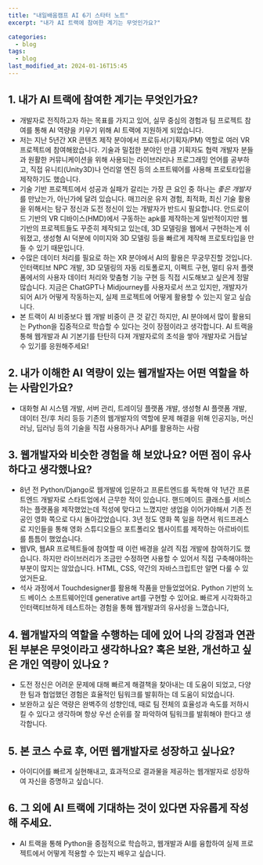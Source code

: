 ```yaml
---
title: "내일배움캠프 AI 6기 스타터 노트"
excerpt: "내가 AI 트랙에 참여한 계기는 무엇인가요?"

categories:
  - blog
tags:
  - blog
last_modified_at: 2024-01-16T15:45
---
```


## 1. **내가 AI 트랙에 참여한 계기는 무엇인가요?**

- 개발자로 전직하고자 하는 목표를 가지고 있어, 실무 중심의 경험과 팀 프로젝트 참여를 통해 AI 역량을 키우기 위해 AI 트랙에 지원하게 되었습니다.
- 저는 지난 5년간 XR 콘텐츠 제작 분야에서 프로듀서(기획자/PM) 역할로 여러 VR 프로젝트에 참여해왔습니다. 기술과 밀접한 분야인 만큼 기획자도 협력 개발자 분들과 원활한 커뮤니케이션을 위해 사용되는 라이브러리나 프로그래밍 언어를 공부하고, 직접 유니티(Unity3D)나 언리얼 엔진 등의 소프트웨어를 사용해 프로토타입을 제작하기도 했습니다.
- 기술 기반 프로젝트에서 성공과 실패가 갈리는 가장 큰 요인 중 하나는 *좋은 개발자*를 만났는가, 아닌가에 달려 있습니다. 매끄러운 유저 경험, 최적화, 최신 기술 활용을 위해서는 탐구 정신과 도전 정신이 있는 개발자가 반드시 필요합니다. 안드로이드 기반의 VR 디바이스(HMD)에서 구동하는 apk를 제작하는게 일반적이지만 웹 기반의 프로젝트들도 꾸준히 제작되고 있는데, 3D 모델링을 웹에서 구현하는게 쉬워졌고, 생성형 AI 덕분에 이미지와 3D 모델링 등을 빠르게 제작해 프로토타입을 만들 수 있기 때문입니다.
- 수많은 데이터 처리를 필요로 하는 XR 분야에서 AI의 활용은 무궁무진할 것입니다. 인터랙티브 NPC 개발, 3D 모델링의 자동 리토폴로지, 이펙트 구현, 멀티 유저 플랫폼에서의 사용자 데이터 처리와 맞춤형 기능 구현 등 직접 시도해보고 싶은게 정말 많습니다. 지금은 ChatGPT나 Midjourney를 사용자로서 쓰고 있지만, 개발자가 되어 AI가 어떻게 작동하는지, 실제 프로젝트에 어떻게 활용할 수 있는지 알고 싶습니다.
- 본 트랙이 AI 비중보다 웹 개발 비중이 큰 것 같긴 하지만, AI 분야에서 많이 활용되는 Python을 집중적으로 학습할 수 있다는 것이 장점이라고 생각합니다. AI 트랙을 통해 웹개발과 AI 기본기를 탄탄히 다져 개발자로의 초석을 쌓아 개발자로 거듭날 수 있기를 응원해주세요!

## 2. 내가 이해한 AI 역량이 있는 **웹개발자**는 어떤 역할을 하는 사람인가요?

- 대화형 AI 시스템 개발, 서버 관리, 트레이딩 플랫폼 개발, 생성형 AI 플랫폼 개발, 데이터 전/후 처리 등등 기존의 웹개발자의 역할에 문제 해결을 위해 인공지능, 머신러닝, 딥러닝 등의 기술을 직접 사용하거나 API를 활용하는 사람

## 3. 웹개발자와 비슷한 경험을 해 보았나요? 어떤 점이 유사하다고 생각했나요?

- 8년 전 Python/Django로 웹개발에 입문하고 프론트엔드를 독학해 약 1년간 프론트엔드 개발자로 스타트업에서 근무한 적이 있습니다. 핸드메이드 클래스를 서비스하는 플랫폼을 제작했었는데 적성에 맞다고 느꼈지만 생업을 이어가야해서 기존 전공인 영화 쪽으로 다시 돌아갔었습니다. 3년 정도 영화 쪽 일을 하면서 워드프레스로 지인들을 통해 영화 스튜디오들으 포트폴리오 웹사이트를 제작하는 아르바이트를 틈틈이 했었습니다.
- 웹VR, 웹AR 프로젝트들에 참여할 때 이런 배경을 살려 직접 개발에 참여하기도 했습니다. 하지만 라이브러리가 조금만 수정하면 사용할 수 있어서 직접 구축해야하는 부분이 많지는 않았습니다. HTML, CSS, 약간의 자바스크립트만 알면 다룰 수 있었거든요.
- 석사 과정에서 Touchdesigner를 활용해 작품을 만들었었어요. Python 기반의 노드 베이스 소프트웨어인데 generative art를 구현할 수 있어요. 빠르게 시각화하고 인터랙티브하게 테스트하는 경험을 통해 웹개발과의 유사성을 느꼈습니다,

## 4. 웹개발자**의 역할을 수행하는 데에 있어 나의 강점과 연관된 부분은 무엇이라고 생각하나요?** 혹은 보완, 개선하고 싶은 개인 역량이 있나요 ?

- 도전 정신은 어려운 문제에 대해 빠르게 해결책을 찾아내는 데 도움이 되었고, 다양한 팀과 협업했던 경험은 효율적인 팀워크를 발휘하는 데 도움이 되었습니다.
- 보완하고 싶은 역량은 완벽주의 성향인데, 때로 팀 전체의 효율성과 속도를 저하시킬 수 있다고 생각하며 항상 우선 순위를 잘 파악하여 팀워크를 발휘해야 한다고 생각합니다.

## 5. **본 코스 수료 후, 어떤 웹개발자로 성장하고 싶나요?**

- 아이디어를 빠르게 실현해내고, 효과적으로 결과물을 제공하는 웹개발자로 성장하여 자신을 증명하고 싶습니다.

## 6. **그 외에 AI 트랙에 기대하는 것이 있다면 자유롭게 작성해 주세요.**

- AI 트랙을 통해 Python을 중점적으로 학습하고, 웹개발과 AI를 융합하여 실제 프로젝트에서 어떻게 적용할 수 있는지 배우고 싶습니다.
